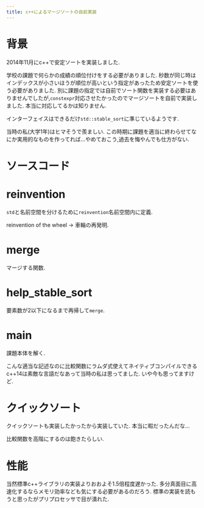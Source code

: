 ```yaml
---
title: c++によるマージソートの自前実装
---
```


# 背景

2014年11月にc++で安定ソートを実装しました.

学校の課題で何らかの成績の順位付けをする必要がありました.
秒数が同じ時はインデックスが小さいほうが順位が高いという指定があったため安定ソートを使う必要がありました.
別に課題の指定では自前でソート関数を実装する必要はありませんでしたが,`constexpr`対応させたかったのでマージソートを自前で実装しました.
本当に対応してるかは知りません.

インターフェイスはできるだけ`std::stable_sort`に準じているようです.

当時の私(大学1年)はヒマそうで羨ましい.
この時期に課題を適当に終わらせてなにか実用的なものを作ってれば…やめておこう,過去を悔やんでも仕方がない.

# ソースコード

<script src="https://gist.github.com/ncaq/8828ae6b57333e61df9e35135ebe6956.js"></script>

# reinvention

`std`と名前空間を分けるために`reinvention`名前空間内に定義.

reinvention of the wheel → 車輪の再発明.

# merge

マージする関数.

# help_stable_sort

要素数が2以下になるまで再帰して`merge`.

# main

課題本体を解く.

こんな適当な記述なのに比較関数にラムダ式使えてネイティブコンパイルできるc++14は素敵な言語だなあって当時の私は思ってました.
いや今も思ってますけど.

# クイックソート

クイックソートも実装したかったから実装していた.
本当に暇だったんだな…

<script src="https://gist.github.com/ncaq/285dad3ace3e6c4149bb7705384dfcdd.js"></script>

比較関数を高階にするのは飽きたらしい.

# 性能

当然標準c++ライブラリの実装よりおおよそ1.5倍程度遅かった.
多分真面目に高速化するならメモリ効率なども気にする必要があるのだろう.
標準の実装を読もうと思ったがプリプロセッサで目が潰れた.
